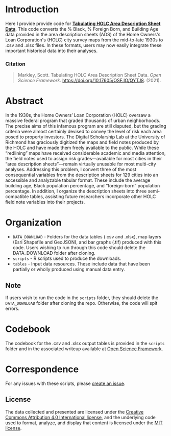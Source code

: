 # Introduction
Here I provide provide code for [**Tabulating HOLC Area Description Sheet Data**](https://osf.io/qytj8/). This code converts the % Black, % Foreign Born, and Building Age data provided in the area description sheets (ADS) of the Home Owners's Loan Corporation's (HOLC) city survey maps from the mid-to-late 1930s to .csv and .xlsx files. In these formats, users may now easily integrate these important historical data into their analyses.

### Citation
> Markley, Scott. Tabulating HOLC Area Description Sheet Data. *Open Science Framework*. https://doi.org/10.17605/OSF.IO/QYTJ8. (2021).

# Abstract
In the 1930s, the Home Owners’ Loan Corporation (HOLC) oversaw a massive federal program that graded thousands of urban neighborhoods. The precise aims of this infamous program are still disputed, but the grading criteria were almost certainly devised to convey the level of risk each area posed to property investors. The Digital Scholarship Lab at the University of Richmond has graciously digitized the maps and field notes produced by the HOLC and have made them freely available to the public. While these “redlining” maps have received considerable academic and media attention, the field notes used to assign risk grades—available for most cities in their “area description sheets”—remain virtually unusable for most multi-city analyses. Addressing this problem, I convert three of the most consequential variables from the description sheets for 129 cities into an accessible and analyzable tabular format. These include the average building age, Black population percentage, and “foreign-born” population percentage. In addition, I organize the description sheets into three semi-compatible tables, assisting future researchers incorporate other HOLC field note variables into their projects.

# Organization
- `DATA_DOWNLOAD` - Folders for the data tables (.csv and .xlsx), map layers (Esri Shapefile and GeoJSON), and bar graphs (.tif) produced with this code. Users wishing to run through this code should delete the DATA_DOWNLOAD folder after cloning.
- `scripts` - R scripts used to produce the downloads.
- `tables` - Input data resources. These include data that have been partially or wholly produced using manual data entry.

## Note
If users wish to run the code in the `scripts` folder, they should delete the `DATA_DOWNLOAD` folder after cloning the repo. Otherwise, the code will spit errors.

# Codebook
The codebook for the .csv and .xlsx output tables is provided in the `scripts` folder and in the associated writeup available at [Open Science Framework](https://osf.io/qytj8/).

# Correspondence
For any issues with these scripts, please [create an issue](https://github.com/snmarkley1/HOLC_ADS/issues).

## License
The data collected and presented are licensed under the [Creative Commons Attribution 4.0 International license](https://creativecommons.org/licenses/by/4.0/), and the underlying code used to format, analyze, and display that content is licensed under the [MIT license](http://opensource.org/licenses/mit-license.php).
